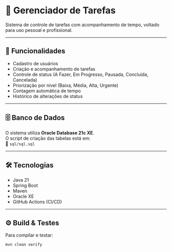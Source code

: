 # 🧠 Gerenciador de Tarefas

Sistema de controle de tarefas com acompanhamento de tempo, voltado para uso pessoal e profissional.

---

## 🚀 Funcionalidades
- Cadastro de usuários
- Criação e acompanhamento de tarefas
- Controle de status (A Fazer, Em Progresso, Pausada, Concluída, Cancelada)
- Priorização por nível (Baixa, Média, Alta, Urgente)
- Contagem automática de tempo
- Histórico de alterações de status

---

## 🗄️ Banco de Dados
O sistema utiliza **Oracle Database 21c XE**.  
O script de criação das tabelas está em:  
📂 `sql/sql.sql`

---

## 🛠️ Tecnologias
- Java 21
- Spring Boot
- Maven
- Oracle XE
- GitHub Actions (CI/CD)

---

## ⚙️ Build & Testes

Para compilar e testar:

```bash
mvn clean verify
